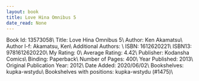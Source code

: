 ```yaml
---
layout: book
title: Love Hina Omnibus 5
date_read: None
---
```


Book Id: 13573058\ 
Title: Love Hina Omnibus 5\ 
Author: Ken Akamatsu\ 
Author l-f: Akamatsu, Ken\ 
Additional Authors: \ 
ISBN: 1612620221\ 
ISBN13: 9781612620220\ 
My Rating: 0\ 
Average Rating: 4.42\ 
Publisher: Kodansha Comics\ 
Binding: Paperback\ 
Number of Pages: 400\ 
Year Published: 2013\ 
Original Publication Year: 2012\ 
Date Added: 2020/06/02\ 
Bookshelves: kupka-wstydu\ 
Bookshelves with positions: kupka-wstydu (#1475)\ 

